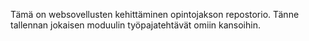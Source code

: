 Tämä on websovellusten kehittäminen opintojakson repostorio. Tänne tallennan jokaisen moduulin työpajatehtävät omiin kansoihin.
